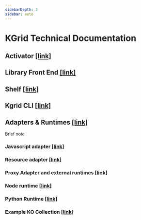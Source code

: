 ```yaml
---
sidebarDepth: 3
sidebar: auto
---
```


# KGrid Technical Documentation

## Activator [[link]](https://kgrid.org/kgrid-activator/)

## Library Front End [[link]](https://kgrid.org/kgrid-library/)

## Shelf [[link]](https://kgrid.org/kgrid-shelf/)

## Kgrid CLI [[link]](https://kgrid.org/kgrid-cli/)

## Adapters & Runtimes [[link]](https://kgrid.org/kgrid-adapter/)

Brief note

### Javascript adapter [[link]](https://kgrid.org/javascript-v8-adapter/)

### Resource adapter [[link]](https://kgrid.org/resource-adapter/)

### Proxy Adapter and external runtimes [[link]](https://kgrid.org/kgrid-adapter/proxy-adapter/)

### Node runtime [[link]](https://kgrid.org/kgrid-node-runtime/)

### Python Runtime [[link]](https://kgrid.org/kgrid-python-runtime/)

### Example KO Collection [[link]](https://kgrid-objects.github.io/example-collection/)


